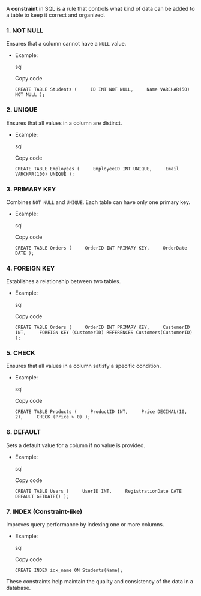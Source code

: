 A **constraint** in SQL is a rule that controls what kind of data can be added to a table to keep it correct and organized.
### 1. **NOT NULL**

Ensures that a column cannot have a `NULL` value.

- Example:
    
    sql
    
    Copy code
    
    `CREATE TABLE Students (     ID INT NOT NULL,     Name VARCHAR(50) NOT NULL );`
    

### 2. **UNIQUE**

Ensures that all values in a column are distinct.

- Example:
    
    sql
    
    Copy code
    
    `CREATE TABLE Employees (     EmployeeID INT UNIQUE,     Email VARCHAR(100) UNIQUE );`
    

### 3. **PRIMARY KEY**

Combines `NOT NULL` and `UNIQUE`. Each table can have only one primary key.

- Example:
    
    sql
    
    Copy code
    
    `CREATE TABLE Orders (     OrderID INT PRIMARY KEY,     OrderDate DATE );`
    

### 4. **FOREIGN KEY**

Establishes a relationship between two tables.

- Example:
    
    sql
    
    Copy code
    
    `CREATE TABLE Orders (     OrderID INT PRIMARY KEY,     CustomerID INT,     FOREIGN KEY (CustomerID) REFERENCES Customers(CustomerID) );`
    

### 5. **CHECK**

Ensures that all values in a column satisfy a specific condition.

- Example:
    
    sql
    
    Copy code
    
    `CREATE TABLE Products (     ProductID INT,     Price DECIMAL(10, 2),     CHECK (Price > 0) );`
    

### 6. **DEFAULT**

Sets a default value for a column if no value is provided.

- Example:
    
    sql
    
    Copy code
    
    `CREATE TABLE Users (     UserID INT,     RegistrationDate DATE DEFAULT GETDATE() );`
    

### 7. **INDEX** (Constraint-like)

Improves query performance by indexing one or more columns.

- Example:
    
    sql
    
    Copy code
    
    `CREATE INDEX idx_name ON Students(Name);`
    

These constraints help maintain the quality and consistency of the data in a database.